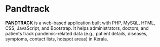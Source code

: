# Pandtrack
**PANDTRACK** is a web-based application built with PHP, MySQL, HTML, CSS, JavaScript, and Bootstrap. It helps administrators, doctors, and patients track pandemic-related data (e.g., patient details, diseases, symptoms, contact lists, hotspot areas) in Kerala.
